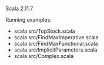 Scala 2.11.7

Running examples:
* scala src/TopStock.scala
* scala src/FindMaxImperative.scala
* scala src/FindMaxFunctional.scala
* scala src/ImplicitParameters.scala
* scala src/Complex.scala